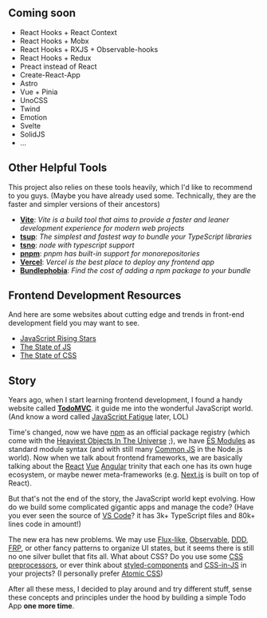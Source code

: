 ## Coming soon

- React Hooks + React Context
- React Hooks + Mobx
- React Hooks + RXJS + Observable-hooks
- React Hooks + Redux
- Preact instead of React
- Create-React-App
- Astro
- Vue + Pinia
- UnoCSS
- Twind
- Emotion
- Svelte
- SolidJS
- ...

## Other Helpful Tools

This project also relies on these tools heavily, which I'd like to recommend to you guys. (Maybe you have already used some. Technically, they are the faster and simpler versions of their ancestors)

- [**Vite**](https://vitejs.dev/): <i>Vite is a build tool that aims to provide a faster and leaner development experience for modern web projects</i>
- [**tsup**](https://github.com/egoist/tsup): <i>The simplest and fastest way to bundle your TypeScript libraries</i>
- [**tsno**](https://github.com/egoist/tsno): <i>node with typescript support</i>
- [**pnpm**](https://pnpm.io/): <i>pnpm has built-in support for monorepositories</i>
- [**Vercel**](https://vercel.com/): <i>Vercel is the best place to deploy any frontend app</i>
- [**Bundlephobia**](https://bundlephobia.com/): <i>Find the cost of adding a npm package to your bundle</i>

## Frontend Development Resources

And here are some websites about cutting edge and trends in front-end development field you may want to see.

- [JavaScript Rising Stars](https://risingstars.js.org/)
- [The State of JS](https://stateofjs.com/)
- [The State of CSS](https://stateofcss.com/)

## Story

Years ago, when I start learning frontend development, I found a handy website called
[**TodoMVC**](https://todomvc.com/). it guide me into the wonderful JavaScript world. (And know a word called [JavaScript Fatigue](https://lucasfcosta.com/2017/07/17/The-Ultimate-Guide-to-JavaScript-Fatigue.html) later, LOL)

Time's changed, now we have [npm](https://www.npmjs.com/) as an official package registry (which come with the [Heaviest Objects In The Universe](https://www.reddit.com/r/ProgrammerHumor/comments/6s0wov/heaviest_objects_in_the_universe/) ;), we have [ES Modules](https://developer.mozilla.org/en-US/docs/Web/JavaScript/Reference/Statements/import) as standard module syntax (and with still many [Common JS](https://nodejs.org/api/modules.html#modules-commonjs-modules) in the Node.js world). Now when we talk about frontend frameworks, we are basically talking about the [React](https://reactjs.org/) [Vue](https://vuejs.org/) [Angular](https://angular.io/) trinity that each one has its own huge ecosystem, or maybe newer meta-frameworks (e.g. [Next.js](https://nextjs.org/) is built on top of React).

But that's not the end of the story, the JavaScript world kept evolving. How do we build some complicated gigantic apps and manage the code? (Have you ever seen the source of [VS Code](https://github.com/microsoft/vscode)? it has 3k+ TypeScript files and 80k+ lines code in
amount!)

The new era has new problems. We may use [Flux-like](https://facebook.github.io/flux/), [Observable](https://angular.io/guide/observables), [DDD](https://en.wikipedia.org/wiki/Domain-driven_design), [FRP](https://en.wikipedia.org/wiki/Functional_reactive_programming), or other fancy patterns to organize UI states, but it seems there is still no one silver bullet that fits all. What about CSS? Do you use some [CSS preprocessors](https://developer.mozilla.org/en-US/docs/Glossary/CSS_preprocessor), or ever think about [styled-components](https://styled-components.com/) and [CSS-in-JS](https://css-tricks.com/a-thorough-analysis-of-css-in-js/) in your projects? (I personally prefer [Atomic CSS](https://antfu.me/posts/reimagine-atomic-css))

After all these mess, I decided to play around and try different stuff, sense these concepts and principles under the hood by building a simple Todo App **one more time**.

